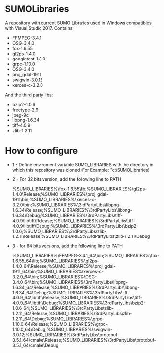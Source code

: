 # SUMOLibraries
A repository with current SUMO Libraries used in Windows compatibles with Visual Studio 2017. Contains:

* FFMPEG-3.4.1
* OSG-3.4.0
* fox-1.6.55
* gl2ps-1.4.0
* googletest-1.8.0
* grpc-1.10.0
* OSG-3.4.0
* proj_gdal-1911
* swigwin-3.0.12
* xerces-c-3.2.0

And the third party libs:

* bzip2-1.0.6
* freetype-2.9
* jpeg-9c
* libpng-1.6.34
* tiff-4.0.9
* zlib-1.2.11

# How to configure

* 1 - Define enviroment variable SUMO_LIBRARIES with the directory in which this repository was cloned (For Example: "c:\SUMOLibraries)

* 2 - For 32 bits version, add the following line to PATH

  %SUMO_LIBRARIES%\fox-1.6.55\lib;%SUMO_LIBRARIES%\gl2ps-1.4.0\Release;%SUMO_LIBRARIES%\proj_gdal-1911\bin;%SUMO_LIBRARIES%\xerces-c-3.2.0\bin;%SUMO_LIBRARIES%\3rdPartyLibs\libpng-1.6.34\Release;%SUMO_LIBRARIES%\3rdPartyLibs\libpng-1.6.34\Debug;%SUMO_LIBRARIES%\3rdPartyLibs\tiff-4.0.9\libtiff\Release;%SUMO_LIBRARIES%\3rdPartyLibs\tiff-4.0.9\libtiff\Debug;%SUMO_LIBRARIES%\3rdPartyLibs\bzip2-1.0.6;%SUMO_LIBRARIES%\3rdPartyLibs\zlib-1.2.11\Release;%SUMO_LIBRARIES%\3rdPartyLibs\zlib-1.2.11\Debug

* 3 - for 64 bits versions, add the following line to PATH

  %SUMO_LIBRARIES%\FFMPEG-3.4.1_64\bin;%SUMO_LIBRARIES%\fox-1.6.55_64\lib;%SUMO_LIBRARIES%\gl2ps-1.4.0_64\Release;%SUMO_LIBRARIES%\proj_gdal-1911_64\bin;%SUMO_LIBRARIES%\xerces-c-3.2.0_64\bin;%SUMO_LIBRARIES%\OSG-3.4.0_64\bin;%SUMO_LIBRARIES%\3rdPartyLibs\libpng-1.6.34_64\Release;%SUMO_LIBRARIES%\3rdPartyLibs\libpng-1.6.34_64\Debug;%SUMO_LIBRARIES%\3rdPartyLibs\tiff-4.0.9_64\libtiff\Release;%SUMO_LIBRARIES%\3rdPartyLibs\tiff-4.0.9_64\libtiff\Debug;%SUMO_LIBRARIES%\3rdPartyLibs\bzip2-1.0.6_64;%SUMO_LIBRARIES%\3rdPartyLibs\zlib-1.2.11_64\Release;%SUMO_LIBRARIES%\3rdPartyLibs\zlib-1.2.11_64\Debug;%SUMO_LIBRARIES%\grpc-1.10.0_64\Release;%SUMO_LIBRARIES%\grpc-1.10.0_64\Debug;%SUMO_LIBRARIES%\swigwin-3.0.12;%SUMO_LIBRARIES%\3rdPartyLibs\protobuf-3.5.1_64\cmake\Release;%SUMO_LIBRARIES%\3rdPartyLibs\protobuf-3.5.1_64\cmake\Debug
